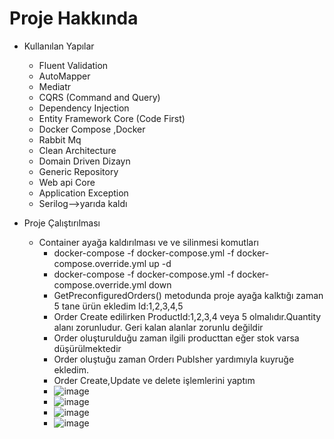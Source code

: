 # Proje Hakkında


* Kullanılan Yapılar
  *  Fluent Validation
  *  AutoMapper
  *  Mediatr 
  *  CQRS (Command and Query)
  *  Dependency Injection
  *  Entity Framework Core (Code First)
  *  Docker Compose ,Docker
  *  Rabbit Mq
  *  Clean Architecture
  *  Domain Driven Dizayn
  *  Generic Repository
  *  Web api Core
  *  Application  Exception
  * Serilog-->yarıda kaldı
  

* Proje Çalıştırılması
  *  Container ayağa kaldırılması ve ve silinmesi komutları
     *   docker-compose -f docker-compose.yml -f docker-compose.override.yml up -d
     *   docker-compose -f docker-compose.yml -f docker-compose.override.yml down
     *   GetPreconfiguredOrders() metodunda proje  ayağa kalktığı zaman 5 tane ürün ekledim Id:1,2,3,4,5 
     *   Order Create edilirken ProductId:1,2,3,4 veya 5 olmalıdır.Quantity alanı zorunludur. Geri kalan alanlar zorunlu değildir
     *   Order oluşturulduğu zaman ilgili producttan eğer stok varsa düşürülmektedir
     *   Order oluştuğu zaman Orderı Publsher yardımıyla  kuyruğe ekledim.
     *   Order Create,Update ve delete işlemlerini yaptım
     *  ![image](https://user-images.githubusercontent.com/80510214/150674043-a091a6c7-1af8-4dd5-a5d0-b1c58814b15a.png)
     *  ![image](https://user-images.githubusercontent.com/80510214/150674184-2b10706d-6b14-44bf-802e-2bf4c8f0dc54.png)
     *  ![image](https://user-images.githubusercontent.com/80510214/150674208-4f39498e-b35c-4f9c-bb60-6784c89b22c3.png)
     *  ![image](https://user-images.githubusercontent.com/80510214/150674317-4e6620f9-6d7b-4ceb-abc9-6a714360eedc.png)
 
 

  
 


  
 
